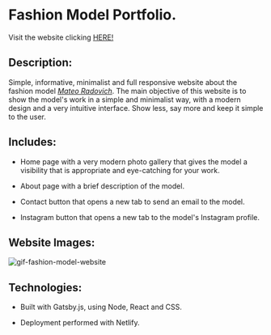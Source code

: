 # Fashion Model Portfolio.

Visit the website clicking [HERE!](https://mateoradovich.netlify.app)

## Description:
Simple, informative, minimalist and full responsive website about the fashion model [*Mateo Radovich*](https://mateoradovich.netlify.app).
The main objective of this website is to show the model's work in a simple and minimalist way, with a modern design and a very intuitive interface. Show less, say more and keep it simple to the user.

## Includes:
- Home page with a very modern photo gallery that gives the model a visibility that is appropriate and eye-catching for your work.

- About page with a brief description of the model.

- Contact button that opens a new tab to send an email to the model.

- Instagram button that opens a new tab to the model's Instagram profile.


## Website Images:
![gif-fashion-model-website](https://github.com/valenradovich/fashion-model-portfolio/assets/86897297/3dbfe22d-725f-456d-aa3d-193fcdf7bd6c)


## Technologies:
- Built with Gatsby.js, using Node, React and CSS. 

- Deployment performed with Netlify.

